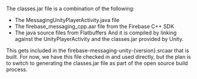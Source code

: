 The classes.jar file is a combination of the following:
 - The MessagingUnityPlayerActivity.java file
 - The firebase_messaging_cpp.aar file from the Firebase C++ SDK
 - The java source files from Flatbuffers
And it is compiled by linking against the UnityPlayerActivity and the classes.jar provided by Unity.

This gets included in the firebase-messaging-unity-{version}.srcaar that is built. For now, we have this file checked in and used directly, but the plan is to switch to generating the classes.jar file as part of the open source build process.